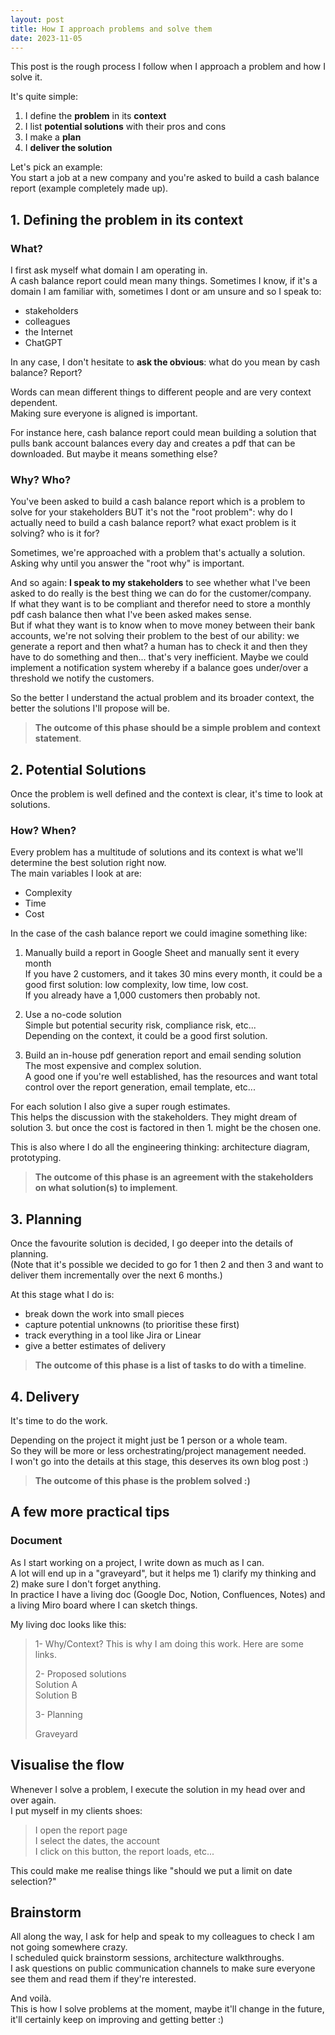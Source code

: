 ```yaml
---
layout: post
title: How I approach problems and solve them
date: 2023-11-05
---
```


This post is the rough process I follow when I approach a problem and how I solve it.

It's quite simple:
1. I define the **problem** in its **context**
2. I list **potential solutions** with their pros and cons
3. I make a **plan**
4. I **deliver the solution**

Let's pick an example:  
You start a job at a new company and you're asked to build a cash balance report (example completely made up).

## 1. Defining the problem in its context

### What?

I first ask myself what domain I am operating in.  
A cash balance report could mean many things.
Sometimes I know, if it's a domain I am familiar with, sometimes I dont or am unsure and so I speak to:
* stakeholders
* colleagues
* the Internet
* ChatGPT

In any case, I don't hesitate to **ask the obvious**: what do you mean by cash balance? Report?

Words can mean different things to different people and are very context dependent.  
Making sure everyone is aligned is important.

For instance here, cash balance report could mean building a solution that pulls bank account balances every day and creates a pdf that can be downloaded. But maybe it means something else?


### Why? Who?

You've been asked to build a cash balance report which is a problem to solve for your stakeholders BUT it's not the "root problem": why do I actually need to build a cash balance report? what exact problem is it solving? who is it for?

Sometimes, we're approached with a problem that's actually a solution.  
Asking why until you answer the "root why" is important.


And so again:
**I speak to my stakeholders** to see whether what I've been asked to do really is the best thing we can do for the customer/company.  
If what they want is to be compliant and therefor need to store a monthly pdf cash balance then what I've been asked makes sense.  
But if what they want is to know when to move money between their bank accounts, we're not solving their problem to the best of our ability: we generate a report and then what? a human has to check it and then they have to do something and then... that's very inefficient. Maybe we could implement a notification system whereby if a balance goes under/over a threshold we notify the customers. 

So the better I understand the actual problem and its broader context, the better the solutions I'll propose will be.

> **The outcome of this phase should be a simple problem and context statement**.


## 2. Potential Solutions

Once the problem is well defined and the context is clear, it's time to look at solutions.

### How? When?

Every problem has a multitude of solutions and its context is what we'll determine the best solution right now.  
The main variables I look at are:
* Complexity
* Time
* Cost

In the case of the cash balance report we could imagine something like:

1. Manually build a report in Google Sheet and manually sent it every month  
If you have 2 customers, and it takes 30 mins every month, it could be a good first solution: low complexity, low time, low cost.  
If you already have a 1,000 customers then probably not.

2. Use a no-code solution  
Simple but potential security risk, compliance risk, etc...  
Depending on the context, it could be a good first solution.

3. Build an in-house pdf generation report and email sending solution  
The most expensive and complex solution.  
A good one if you're well established, has the resources and want total control over the report generation, email template, etc...  


For each solution I also give a super rough estimates.  
This helps the discussion with the stakeholders. They might dream of solution 3. but once the cost is factored in then 1. might be the chosen one.

This is also where I do all the engineering thinking: architecture diagram, prototyping.

> **The outcome of this phase is an agreement with the stakeholders on what solution(s) to implement**.


## 3. Planning

Once the favourite solution is decided, I go deeper into the details of planning.  
(Note that it's possible we decided to go for 1 then 2 and then 3 and want to deliver them incrementally over the next 6 months.)

At this stage what I do is:
* break down the work into small pieces
* capture potential unknowns (to prioritise these first)
* track everything in a tool like Jira or Linear
* give a better estimates of delivery

> **The outcome of this phase is a list of tasks to do with a timeline**.

## 4. Delivery

It's time to do the work.

Depending on the project it might just be 1 person or a whole team.  
So they will be more or less orchestrating/project management needed.  
I won't go into the details at this stage, this deserves its own blog post :)

> **The outcome of this phase is the problem solved :)**


## A few more practical tips

### Document

As I start working on a project, I write down as much as I can.  
A lot will end up in a "graveyard", but it helps me 1) clarify my thinking and 2) make sure I don't forget anything.  
In practice I have a living doc (Google Doc, Notion, Confluences, Notes) and a living Miro board where I can sketch things.

My living doc looks like this:

> 1- Why/Context?
> This is why I am doing this work.
> Here are some links.
> 
> 2- Proposed solutions  
> Solution A  
> Solution B
> 
> 3- Planning
> 
> Graveyard


## Visualise the flow

Whenever I solve a problem, I execute the solution in my head over and over again.  
I put myself in my clients shoes:
> I open the report page  
> I select the dates, the account  
> I click on this button, the report loads, etc...  

This could make me realise things like "should we put a limit on date selection?"

## Brainstorm

All along the way, I ask for help and speak to my colleagues to check I am not going somewhere crazy.  
I scheduled quick brainstorm sessions, architecture walkthroughs.  
I ask questions on public communication channels to make sure everyone see them and read them if they're interested.


And voilà.  
This is how I solve problems at the moment, maybe it'll change in the future, it'll certainly keep on improving and getting better :)
